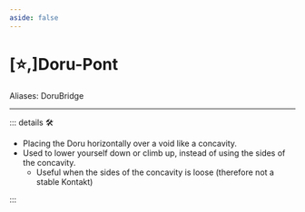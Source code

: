 ```yaml
---
aside: false
---
```

# [⭐,]<labor>Doru</labor>-Pont

Aliases: DoruBridge

---

<!-- =================================================== -->
<!-- =================================================== -->
<!-- =================================================== -->
<!-- =================================================== -->
<!-- =================================================== -->
::: details 🛠

- Placing the Doru horizontally over a void like a concavity.
- Used to lower yourself down or climb up, instead of using the sides of the concavity.
    - Useful when the sides of the concavity is loose (therefore not a stable Kontakt)

:::
